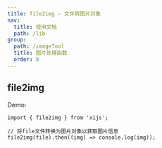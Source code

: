 ```yaml
---
title: file2img - 文件转图片对象
nav:
  title: 使用文档
  path: /lib
group:
  path: /imageTool
  title: 图片处理函数
  order: 8
---
```


## file2img

Demo:

```tsx | pure
import { file2img } from 'xijs';

// 将file文件转换为图片对象以获取图片信息
file2img(file).then((img) => console.log(img));
```
